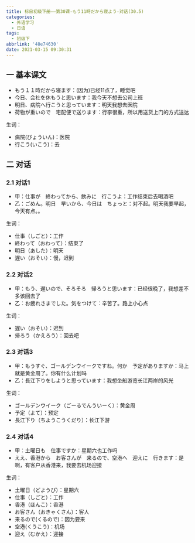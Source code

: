 ```yaml
---
title: 标日初级下册——第30课-もう11時だから寝よう-对话(30.5)
categories:
  - 外语学习
  - 日语
tags:
  - 初级下
abbrlink: '48e74630'
date: 2021-03-15 09:30:31
---
```

## 一 基本课文

* もう１１時だから寝ます：(因为)已经11点了，睡觉吧
* 今日、会社を休もうと思います：我今天不想去公司上班
* 明日、病院へ行こうと思っています：明天我想去医院
* 荷物が重いので　宅配便で送ります：行李很重，所以用送货上门的方式送达

生词：
* 病院(びょういん)：医院
* 行こう(いこう)：去


<!--more-->

## 二 对话


### 2.1 对话1

* 甲：仕事が　終わってから、飲みに　行こうよ：工作结束后去喝酒吧
* 乙：ごめん。明日　早いから、今日は　ちょっと：对不起。明天我要早起，今天有点。。


生词：

* 仕事（しごと）：工作
* 終わって（おわって）：结束了
* 明日（あした）：明天
* 遅い（おそい）：慢，迟到

###  2.2 对话2

* 甲：もう、遅いので、そろそろ　帰ろうと思います：已经很晚了，我想差不多该回去了
* 乙：お疲れさまでした。気をつけて：辛苦了。路上小心点

生词：

* 遅い（おそい）：迟到
* 帰ろう（かえろう）：回去吧

### 2.3 对话3

* 甲：もうすぐ、ゴールデンウイークですね。何か　予定がありますか：马上就是黄金周了。你有什么计划吗
* 乙：長江下りをしようと思っています：我想坐船游览长江两岸的风光

生词：

* ゴールデンウイーク（ごーるでんういーく）：黄金周
* 予定（よて）：预定
* 長江下り（ちようこうくだり）：长江下游

### 2.4 对话4

* 甲：土曜日も　仕事ですか：星期六也工作吗
* ええ、香港から　お客さんが　来るので、空港へ　迎えに　行きます：是啊，有客户从香港来，我要去机场迎接

生词：

* 土曜日（どようび）：星期六
* 仕事（しごと）：工作
* 香港（ほんこ）：香港
* お客さん（おきゃくさん）：客人
* 来るので(くるので)：因为要来
* 空港(くうこう)：机场
* 迎え（むかえ）：迎接
